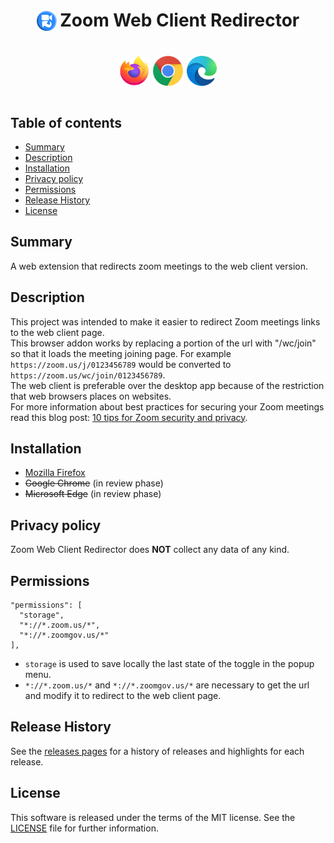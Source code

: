 <h1 align="center">
<sub>
<img src="src/icons/48x48.png" vertical-align="bottom" width="32" height="32" alt="image">
</sub>
Zoom Web Client Redirector
<br><br>
<sup>
  <a href="https://addons.mozilla.org/firefox/addon/zoom-web-client-redirector" rel="nofollow">
    <img src="docs/firefox.png" vertical-align="center" width="48" height="48" alt="image"></a>
  <a href=undefined rel="nofollow">
    <img src="docs/chrome.png" vertical-align="center" width="48" height="48" alt="image"></a>
  <a href=undefined rel="nofollow">
    <img src="docs/edge.png" vertical-align="center" width="48" height="48" alt="image"></a>
</sup>
</h1>

## Table of contents

* [Summary](#summary)
* [Description](#description)
* [Installation](#installation)
* [Privacy policy](#privacy-policy)
* [Permissions](#permissions)
* [Release History](#release-history)
* [License](#license)

## Summary

A web extension that redirects zoom meetings to the web client version.

## Description

This project was intended to make it easier to redirect Zoom meetings links to the web client page.  
This browser addon works by replacing a portion of the url with "/wc/join" so that it loads the meeting joining page. For example `https://zoom.us/j/0123456789` would be converted to `https://zoom.us/wc/join/0123456789`.  
The web client is preferable over the desktop app because of the restriction that web browsers places on websites.  
For more information about best practices for securing your Zoom meetings read this blog post: [10 tips for Zoom security and privacy](https://www.kaspersky.com/blog/zoom-security-ten-tips/34729).

## Installation

* [Mozilla Firefox](https://addons.mozilla.org/firefox/addon/zoom-web-client-redirector/)
* ~~Google Chrome~~ (in review phase)
* ~~Microsoft Edge~~ (in review phase)

## Privacy policy

Zoom Web Client Redirector does **NOT** collect any data of any kind.

## Permissions

```
"permissions": [
  "storage",
  "*://*.zoom.us/*",
  "*://*.zoomgov.us/*"
],
```

- ``storage`` is used to save locally the last state of the toggle in the popup menu.
- ``*://*.zoom.us/*`` and ``*://*.zoomgov.us/*`` are necessary to get the url and modify it to redirect to the web client page.

## Release History

See the [releases pages](https://github.com/EdoardoTosin/Zoom-Web-Client-Redirector/releases) for a history of releases and highlights for each release.

## License

This software is released under the terms of the MIT license. See the [LICENSE](https://raw.githubusercontent.com/EdoardoTosin/Zoom-Web-Client-Redirector/main/LICENSE) file for further information.
